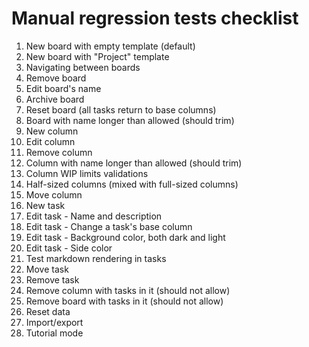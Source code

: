 # Manual regression tests checklist

1. New board with empty template (default)
1. New board with "Project" template
1. Navigating between boards
1. Remove board
1. Edit board's name
1. Archive board
1. Reset board (all tasks return to base columns)
1. Board with name longer than allowed (should trim)
1. New column
1. Edit column
1. Remove column
1. Column with name longer than allowed (should trim)
1. Column WIP limits validations
1. Half-sized columns (mixed with full-sized columns)
1. Move column
1. New task
1. Edit task - Name and description
1. Edit task - Change a task's base column
1. Edit task - Background color, both dark and light
1. Edit task - Side color
1. Test markdown rendering in tasks
1. Move task
1. Remove task
1. Remove column with tasks in it (should not allow)
1. Remove board with tasks in it (should not allow)
1. Reset data
1. Import/export
1. Tutorial mode
